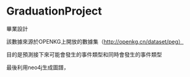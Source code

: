 # GraduationProject
畢業設計

該數據來源於OPENKG上開放的數據集（http://openkg.cn/dataset/peg）

目的是預測接下來可能會發生的事件類型和同時會發生的事件類型

最後利用neo4j生成圖譜，
